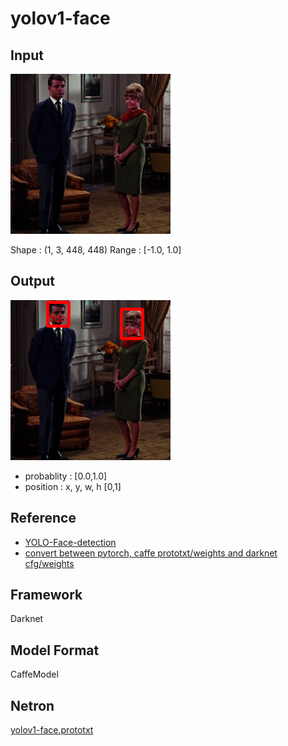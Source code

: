 # yolov1-face

## Input

![Input](couple.jpg)

Shape : (1, 3, 448, 448)
Range : [-1.0, 1.0]

## Output

![Output](output.png)

- probablity : [0.0,1.0]
- position : x, y, w, h [0,1]


## Reference

- [YOLO-Face-detection](https://github.com/dannyblueliu/YOLO-Face-detection)
- [convert between pytorch, caffe prototxt/weights and darknet cfg/weights](https://github.com/marvis/pytorch-caffe-darknet-convert)

## Framework

Darknet

## Model Format

CaffeModel

## Netron

[yolov1-face.prototxt](https://lutzroeder.github.io/netron/?url=https://storage.googleapis.com/ailia-models/yolov1-face/yolov1-face.prototxt)
